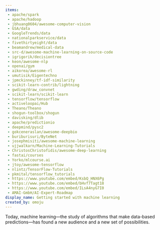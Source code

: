 ```yaml
---
items:
 - apache/spark
 - apache/hadoop
 - jbhuang0604/awesome-computer-vision
 - GSA/data
 - GoogleTrends/data
 - nationalparkservice/data
 - fivethirtyeight/data
 - beamandrew/medical-data
 - src-d/awesome-machine-learning-on-source-code
 - igrigorik/decisiontree
 - keon/awesome-nlp
 - openai/gym
 - aikorea/awesome-rl
 - umutisik/Eigentechno
 - jpmckinney/tf-idf-similarity
 - scikit-learn-contrib/lightning
 - gwding/draw_convnet
 - scikit-learn/scikit-learn
 - tensorflow/tensorflow
 - activeloopai/Hub
 - Theano/Theano
 - shogun-toolbox/shogun
 - davisking/dlib
 - apache/predictionio
 - deepmind/pysc2
 - gokceneraslan/awesome-deepbio
 - buriburisuri/ByteNet
 - josephmisiti/awesome-machine-learning
 - ujjwalkarn/Machine-Learning-Tutorials
 - ChristosChristofidis/awesome-deep-learning
 - fastai/courses
 - Yorko/mlcourse.ai
 - jtoy/awesome-tensorflow
 - nlintz/TensorFlow-Tutorials
 - pkmital/tensorflow_tutorials
 - https://www.youtube.com/embed/KsbQ_HNX6Pg
 - https://www.youtube.com/embed/bHvf7Tagt18
 - https://www.youtube.com/embed/ILsA4nyG7I0
 - AMAI-GmbH/AI-Expert-Roadmap
display_name: Getting started with machine learning
created_by: omoju
---
```

Today, machine learning—the study of algorithms that make data-based predictions—has found a new audience and a new set of possibilities.
